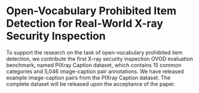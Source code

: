 # Open-Vocabulary Prohibited Item Detection for Real-World X-ray Security Inspection
To support the research on the task of open-vocabulary prohibited item detection, we contribute the first X-ray security inspection OVOD evaluation benchmark, named PIXray Caption dataset, which contains 15 common categories and 5,046 image-caption pair annotations. We have released example image-caption pairs from the PIXray Caption dataset. The complete dataset will be released upon the acceptance of the paper.
